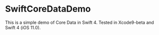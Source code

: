 # SwiftCoreDataDemo

This is a simple demo of Core Data in Swift 4.
Tested in Xcode9-beta and Swift 4 (iOS 11.0).
